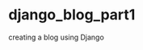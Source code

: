 # django_blog_part1
creating a blog using Django 



 <!-- <dl>
            <dt>What is a client?</dt>
            <dd>The device that is used to present what is on the web (i.e., a computer, tablet, or phone.</dd>
        </dl>
        <dl>
            <dt>What is a server?</dt>
            <dd>The device that stores the information that the client will be accessing.</dd>
        </dl>
        <dl>
            <dt>What is an HTTP request?</dt>
            <dd>An action from the client to retrieve information from the server. This can be a click on a link, or navigating to a url.</dd>
        </dl>
        <dl>
            <dt>What is an HTTP response?</dt>
            <dd>A response sent back from the server, this includes the status of the request and any information about the content (a header) and the content itself (the body).</dd>
        </dl>
        <dl>
            <dt>What is Django and why do we use it?</dt>
            <dd>A web framework for Python that allows us to intercept requests and make responses. </dd>
        </dl>
        
 -->
